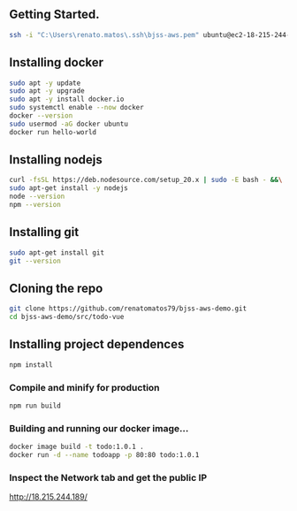 ## Getting Started.

```bash
ssh -i "C:\Users\renato.matos\.ssh\bjss-aws.pem" ubuntu@ec2-18-215-244-189.compute-1.amazonaws.com
```

## Installing docker

```bash
sudo apt -y update
sudo apt -y upgrade
sudo apt -y install docker.io
sudo systemctl enable --now docker
docker --version
sudo usermod -aG docker ubuntu
docker run hello-world
```

## Installing nodejs

```bash
curl -fsSL https://deb.nodesource.com/setup_20.x | sudo -E bash - &&\
sudo apt-get install -y nodejs
node --version
npm --version
```

## Installing git

```bash
sudo apt-get install git
git --version
```

## Cloning the repo

```bash
git clone https://github.com/renatomatos79/bjss-aws-demo.git
cd bjss-aws-demo/src/todo-vue
```

## Installing project dependences

```bash
npm install
```

### Compile and minify for production

```bash
npm run build
```

### Building and running our docker image...

```bash
docker image build -t todo:1.0.1 .
docker run -d --name todoapp -p 80:80 todo:1.0.1
```

### Inspect the Network tab and get the public IP

http://18.215.244.189/
